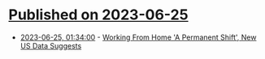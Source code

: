 # [Published on 2023-06-25](index.md)

* [2023-06-25, 01:34:00](https://it.slashdot.org/story/23/06/24/038200/working-from-home-a-permanent-shift-new-us-data-suggests?utm_source=rss1.0mainlinkanon&utm_medium=feed) - [Working From Home 'A Permanent Shift', New US Data Suggests](https://it.slashdot.org/story/23/06/24/038200/working-from-home-a-permanent-shift-new-us-data-suggests?utm_source=rss1.0mainlinkanon&utm_medium=feed)
